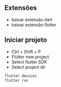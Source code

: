 ## Extensões
- baixar extensão dart
- baixar extensão flutter

## Iniciar projeto
- Ctrl + Shift + P 
- Flutter new project
- Select flutter SDK
- Select project dir

```sh
flutter devices
flutter run
```